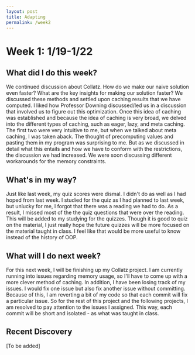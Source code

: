 ```yaml
---
layout: post
title: Adapting 
permalink: /week2
---
```


# Week 1: 1/19-1/22

## What did I do this week?

We continued discussion about Collatz. How do we make our naive solution even faster? What are the key insights for making our solution faster? We discussed these methods and settled upon caching results that we have computed. I liked how Professor Downing discussed/led us in a discussion that involved us to figure out this optimization. Once this idea of caching was established and because the idea of caching is very broad, we delved into the different types of caching, such as eager, lazy, and meta caching. The first two were very intuitive to me, but when we talked about meta caching, I was taken aback. The thought of precomputing values and pasting them in my program was surprising to me. But as we discussed in detail what this entails and how we have to conform with the restrictions, the discussion we had increased. We were soon discussing different workarounds for the memory constraints. 

## What's in my way?

Just like last week, my quiz scores were dismal. I didn't do as well as I had hoped from last week. I studied for the quiz as I had planned to last week, but unlucky for me, I forgot that there was a reading we had to do. As a result, I missed most of the the quiz questions that were over the reading. This will be added to my studying for the quizzes. Though it is good to quiz on the material, I just really hope the future quizzes will be more focused on the material taught in class. I feel like that would be more useful to know instead of the history of OOP. 

## What will I do next week?

For this next week, I will be finishing up my Collatz project. I am currently running into issues regarding memory usage, so I'll have to come up with a more clever method of caching. In addition, I have been losing track of my issues. I would fix one issue but also fix another issue without committing. Because of this, I am reverting a bit of my code so that each commit will fix a particular issue. So for the rest of this project and the following projects, I am resolved to pay attention to the issues I assigned. This way, each commit will be short and isolated - as what was taught in class. 

## Recent Discovery

[To be added]
